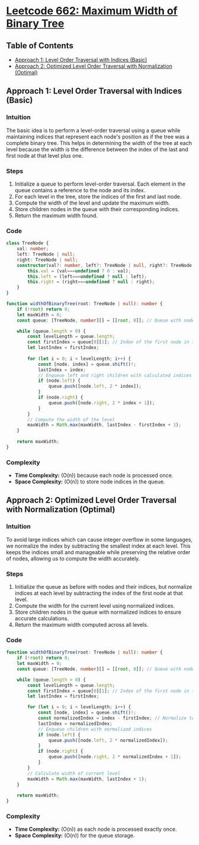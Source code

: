 # [Leetcode 662: Maximum Width of Binary Tree](https://leetcode.com/problems/maximum-width-of-binary-tree/)

## Table of Contents
- [Approach 1: Level Order Traversal with Indices (Basic)](#approach-1-level-order-traversal-with-indices-basic)
- [Approach 2: Optimized Level Order Traversal with Normalization (Optimal)](#approach-2-optimized-level-order-traversal-with-normalization-optimal)

## Approach 1: Level Order Traversal with Indices (Basic)

### Intuition
The basic idea is to perform a level-order traversal using a queue while maintaining indices that represent each node's position as if the tree was a complete binary tree. This helps in determining the width of the tree at each level because the width is the difference between the index of the last and first node at that level plus one.

### Steps
1. Initialize a queue to perform level-order traversal. Each element in the queue contains a reference to the node and its index.
2. For each level in the tree, store the indices of the first and last node.
3. Compute the width of the level and update the maximum width.
4. Store children nodes in the queue with their corresponding indices.
5. Return the maximum width found.

### Code
```typescript
class TreeNode {
    val: number;
    left: TreeNode | null;
    right: TreeNode | null;
    constructor(val?: number, left?: TreeNode | null, right?: TreeNode | null) {
        this.val = (val===undefined ? 0 : val);
        this.left = (left===undefined ? null : left);
        this.right = (right===undefined ? null : right);
    }
}

function widthOfBinaryTree(root: TreeNode | null): number {
    if (!root) return 0;
    let maxWidth = 0;
    const queue: [TreeNode, number][] = [[root, 0]]; // Queue with node and index

    while (queue.length > 0) {
        const levelLength = queue.length;
        const firstIndex = queue[0][1]; // Index of the first node in this level
        let lastIndex = firstIndex;
        
        for (let i = 0; i < levelLength; i++) {
            const [node, index] = queue.shift()!;
            lastIndex = index;
            // Enqueue left and right children with calculated indices
            if (node.left) {
                queue.push([node.left, 2 * index]);
            }
            if (node.right) {
                queue.push([node.right, 2 * index + 1]);
            }
        }
        // Compute the width of the level
        maxWidth = Math.max(maxWidth, lastIndex - firstIndex + 1);
    }
    
    return maxWidth;
}
```

### Complexity
- **Time Complexity:** \(O(n)\) because each node is processed once.
- **Space Complexity:** \(O(n)\) to store node indices in the queue.

## Approach 2: Optimized Level Order Traversal with Normalization (Optimal)

### Intuition
To avoid large indices which can cause integer overflow in some languages, we normalize the index by subtracting the smallest index at each level. This keeps the indices small and manageable while preserving the relative order of nodes, allowing us to compute the width accurately.

### Steps
1. Initialize the queue as before with nodes and their indices, but normalize indices at each level by subtracting the index of the first node at that level.
2. Compute the width for the current level using normalized indices.
3. Store children nodes in the queue with normalized indices to ensure accurate calculations.
4. Return the maximum width computed across all levels.

### Code
```typescript
function widthOfBinaryTree(root: TreeNode | null): number {
    if (!root) return 0;
    let maxWidth = 0;
    const queue: [TreeNode, number][] = [[root, 0]]; // Queue with node and normalized index

    while (queue.length > 0) {
        const levelLength = queue.length;
        const firstIndex = queue[0][1]; // Index of the first node in this level
        let lastIndex = firstIndex;

        for (let i = 0; i < levelLength; i++) {
            const [node, index] = queue.shift()!;
            const normalizedIndex = index - firstIndex; // Normalize to avoid large numbers
            lastIndex = normalizedIndex;
            // Enqueue children with normalized indices
            if (node.left) {
                queue.push([node.left, 2 * normalizedIndex]);
            }
            if (node.right) {
                queue.push([node.right, 2 * normalizedIndex + 1]);
            }
        }
        // Calculate width of current level
        maxWidth = Math.max(maxWidth, lastIndex + 1);
    }
    
    return maxWidth;
}
```

### Complexity
- **Time Complexity:** \(O(n)\) as each node is processed exactly once.
- **Space Complexity:** \(O(n)\) for the queue storage.

